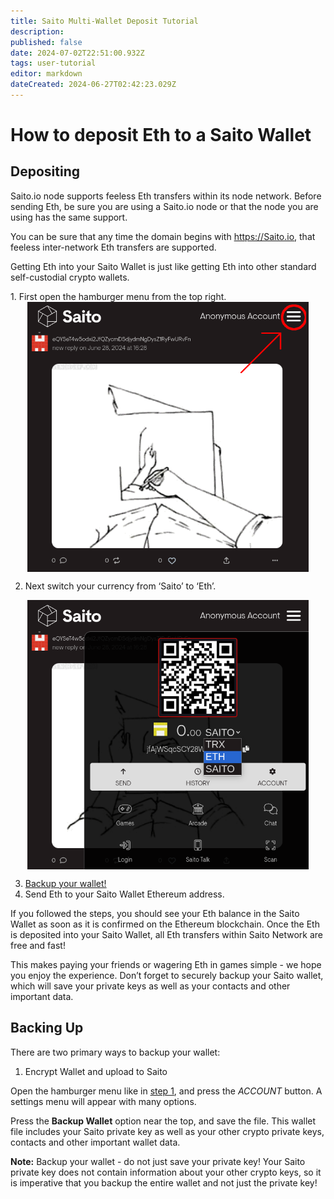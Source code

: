 ```yaml
---
title: Saito Multi-Wallet Deposit Tutorial
description: 
published: false
date: 2024-07-02T22:51:00.932Z
tags: user-tutorial
editor: markdown
dateCreated: 2024-06-27T02:42:23.029Z
---
```


# How to deposit Eth to a Saito Wallet

## Depositing

Saito.io node supports feeless Eth transfers within its node network. Before sending Eth, be sure you are using a Saito.io node or that the node you are using has the same support.

You can be sure that any time the domain begins with https://Saito.io, that feeless inter-network Eth transfers are supported.

Getting Eth into your Saito Wallet is just like getting Eth into other standard self-custodial crypto wallets.

<div id="step1"> 1. First open the hamburger menu from the top right.</div>

<div style="display: flex; justify-content: center;">
  <img src="/hamburger-circled.png" width=450px alt="Hamburger menu in top right of Saito application opens the wallet.">
</div>

2. Next switch your currency from ‘Saito’ to ‘Eth’.

<div style="display: flex; justify-content: center;">
  <img src="/select-eth.png" width=450px alt="dropdown menu in Saito wallet reveals more cryptocurrencies.">
</div>

3. <a href="#backup">Backup your wallet!</a>
4. Send Eth to your Saito Wallet Ethereum address.



If you followed the steps, you should see your Eth balance in the Saito Wallet as soon as it is confirmed on the Ethereum blockchain. Once the Eth is deposited into your Saito Wallet, all Eth transfers within Saito Network are free and fast!

This makes paying your friends or wagering Eth in games simple - we hope you enjoy the experience. Don’t forget to securely backup your Saito wallet, which will save your private keys as well as your contacts and other important data.

## <div id="backup">Backing Up</div>

There are two primary ways to backup your wallet:

1. Encrypt Wallet and upload to Saito

Open the hamburger menu like in <a href="#step1">step 1</a>, and press the *ACCOUNT* button. A settings menu will appear with many options.

Press the **Backup Wallet** option near the top, and save the file. This wallet file includes your Saito private key as well as your other crypto private keys, contacts and other important wallet data.

**Note:** Backup your wallet - do not just save your private key! Your Saito private key does not contain information about your other crypto keys, so it is imperative that you backup the entire wallet and not just the private key!

